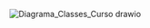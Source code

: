 ![Diagrama_Classes_Curso drawio](https://github.com/user-attachments/assets/00d3ce9c-b16b-4f81-827b-6d5be8b698b4)
